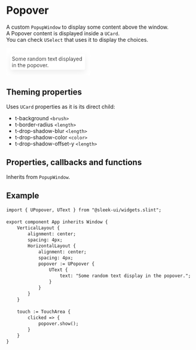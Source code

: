# Popover
A custom `PopupWindow` to display some content above the window.  
A Popover content is displayed inside a `UCard`.  
You can check `USelect` that uses it to display the choices.  

![popover presentation](images/popover.png)

## Theming properties
Uses `UCard` properties as it is its direct child:
- t-background `<brush>`
- t-border-radius `<length>`
- t-drop-shadow-blur `<length>`
- t-drop-shadow-color `<color>`
- t-drop-shadow-offset-y `<length>`

## Properties, callbacks and functions
Inherits from `PopupWindow`.   

## Example
```slint
import { UPopover, UText } from "@sleek-ui/widgets.slint";

export component App inherits Window {
	VerticalLayout {
		alignment: center;
		spacing: 4px;
		HorizontalLayout {
            alignment: center;
            spacing: 4px;
            popover := UPopover {
				UText {
					text: "Some random text display in the popover.";
				}
            }
        }
	}

	touch := TouchArea {
		clicked => {
			popover.show();
		}
	}
}
```